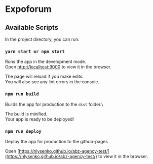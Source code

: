 # Expoforum

## Available Scripts

In the project directory, you can run:

### `yarn start or npm start`

Runs the app in the development mode.\
Open [http://localhost:9000](http://localhost:9000) to view it in the browser.

The page will reload if you make edits.\
You will also see any lint errors in the console.

### `npm run build`

Builds the app for production to the `dist` folder.\

The build is minified.\
Your app is ready to be deployed!

### `npm run deploy`

Deploy the app for production to the github-pages

Open [https://nlysenko.github.io/abz-agency-test/](https://nlysenko.github.io/abz-agency-test/) to view it in the browser.
